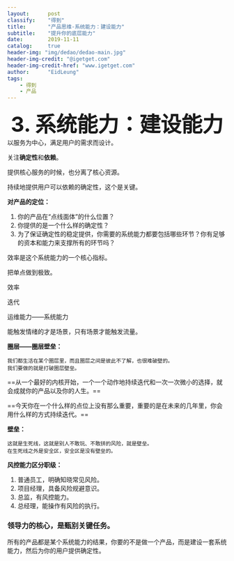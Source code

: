 ```yaml
---
layout:      post
classify:    "得到"
title:       "产品思维-系统能力：建设能力"
subtitle:    "提升你的底层能力"
date:        2019-11-11
catalog:     true
header-img: "img/dedao/dedao-main.jpg"
header-img-credit: "@igetget.com"
header-img-credit-href: "www.igetget.com"
author:      "EidLeung"
tags:
    - 得到
    - 产品
---
```

<div align="center">
	<font size="8"><b>3. 系统能力：建设能力</b></font>
</div>
以服务为中心，满足用户的需求而设计。

关注**确定性**和**依赖**。

提供核心服务的时候，也分离了核心资源。

持续地提供用户可以依赖的确定性，这个是关键。

**对产品的定位：**
1. 你的产品在“点线面体”的什么位置？
2. 你提供的是一个什么样的确定性？
3. 为了保证确定性的稳定提供，你需要的系统能力都要包括哪些环节？你有足够的资本和能力来支撑所有的环节吗？

效率是这个系统能力的一个核心指标。

把单点做到极致。

效率

迭代

运维能力——系统能力

能触发情绪的才是场景，只有场景才能触发流量。

**圈层——圈层壁垒：**
```
我们都生活在某个圈层里，而且圈层之间是彼此不了解，也很难破壁的。
我们要做的就是打破圈层壁垒。
```

==从一个最好的内核开始，一个一个动作地持续迭代和一次一次微小的选择，就会成就你的产品以及你的人生。==

==今天你在一个什么样的点位上没有那么重要，重要的是在未来的几年里，你会用什么样的方式持续迭代。==

**壁垒：**
```
这就是生死线，这就是别人不敢玩、不敢拼的风险，就是壁垒。
在生死线之外是安全区，安全区是没有壁垒的。
```

**风控能力区分职级：**
1. 普通员工，明确知晓常见风险。
2. 项目经理，具备风险规避意识。
3. 总监，有风控能力。
4. 总经理，能操作有风险的执行。

### 领导力的核心，是甄别关键任务。
所有的产品都是某个系统能力的结果，你要的不是做一个产品，而是建设一套系统能力，然后为你的用户提供确定性。
